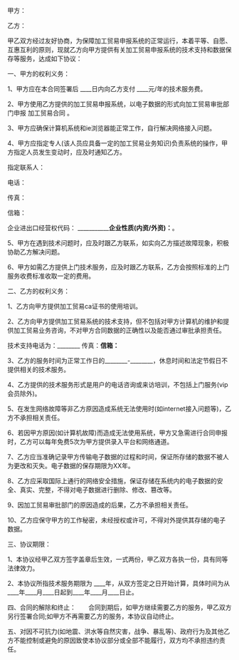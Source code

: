 
 


甲方：


乙方：


甲乙双方经过友好协商，为保障加工贸易申报系统的正常运行，本着平等、自愿、互惠互利的原则，现就乙方向甲方提供有关加工贸易申报系统的技术支持和数据保存等服务，达成如下协议：


一、甲方的权利义务：


1、甲方应在本合同签署后 ____日内向乙方支付 ____元/年的技术服务费。


2、甲方使用乙方提供的加工贸易申报系统，以电子数据的形式向加工贸易审批部门申报
加工贸易合同
。


3、甲方应确保计算机系统和ie浏览器能正常工作，自行解决网络接入问题。


4、甲方应指定专人(该人员应具备一定的加工贸易业务知识)负责系统的操作，甲方指定人员发生变动时，应及时通知乙方。


指定联系人：


电话：


传真：


信箱：


企业进出口经营权代码： _______________________企业性质(内资/外资)：____________。


5、甲方在遇到技术问题时，应及时跟乙方联系，如实向乙方描述故障现象，积极协助乙方解决问题。


6、甲方如需乙方提供上门技术服务，应及时跟乙方联系，乙方会按照标准的上门服务收费标准收取一定的费用。


二、乙方的权利义务：


1、乙方向甲方提供加工贸易ca证书的使用培训。


2、乙方向甲方提供加工贸易系统的技术支持，但不包括对甲方计算机的维护和提供加工贸易业务咨询，不对甲方合同数据的正确性以及能否通过审批承担责任。


技术支持电话为：________ 传真：________信箱：________


3、乙方的服务时间为正常工作日的________-________，休息时间和法定节假日不提供相关的技术服务。


4、乙方提供的技术服务形式是用户的电话咨询或来访培训，不包括上门服务(vip会员除外)。


5、在发生网络故障等非乙方原因造成系统无法使用时(如internet接入问题等)，乙方不承担相关责任。


6、若因甲方原因(如计算机故障)而造成无法使用系统，甲方又急需进行合同申报时，乙方可以每年免费5次为甲方提供录入平台和网络通道。


7、乙方应当准确记录甲方传输电子数据的过程和时间，保证所存储的数据不被人为更改和灭失。电子数据的保存期限为XX年。


8、乙方应采取国际上通行的网络安全措施，保证存储在系统内的电子数据的安全、真实、完整，不得对电子数据进行删除、修改、篡改等。


9、因加工贸易审批部门的原因造成的后果，乙方不承担相关责任。


10、乙方应保守甲方的工作秘密，未经授权或许可，不得对外提供其存储的电子数据。


三、协议期限：


1、本协议经甲乙双方签字盖章后生效，一式两份，甲乙双方各执一份，具有同等法律效力。


2、本协议所指技术服务期限为 ____年，从双方签定之日开始计算，具体时间为从____年____月____日起到____年____月____日止。


四、合同的解除和终止：　　合同到期后，如甲方继续需要乙方的服务，甲乙双方另行签署合同;如甲方不再需要乙方的服务，本协议自动终止。


五、对因不可抗力(如地震、洪水等自然灾害，战争、暴乱等)、政府行为及其他乙方不能控制或避免的原因致使本协议部分或全部不能履行，双方均不承担违约责任。
 


 

 
 
 
 
 
  


  
 

  


  


  
 
 
 
 

